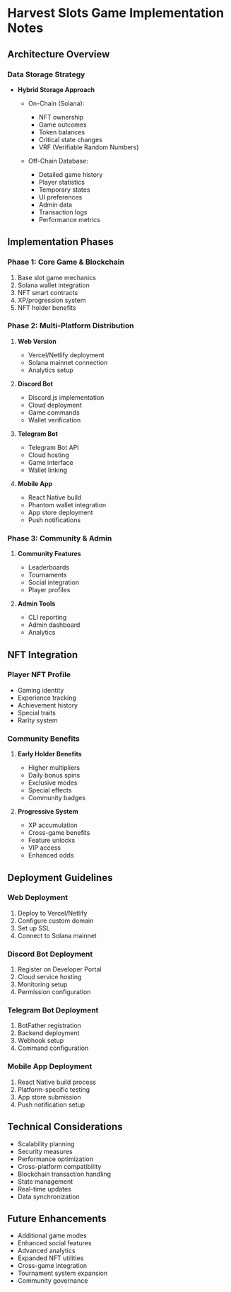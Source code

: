# Harvest Slots Game Implementation Notes

## Architecture Overview

### Data Storage Strategy
- **Hybrid Storage Approach**
  - On-Chain (Solana):
    - NFT ownership
    - Game outcomes
    - Token balances
    - Critical state changes
    - VRF (Verifiable Random Numbers)
  
  - Off-Chain Database:
    - Detailed game history
    - Player statistics
    - Temporary states
    - UI preferences
    - Admin data
    - Transaction logs
    - Performance metrics

## Implementation Phases

### Phase 1: Core Game & Blockchain
1. Base slot game mechanics
2. Solana wallet integration
3. NFT smart contracts
4. XP/progression system
5. NFT holder benefits

### Phase 2: Multi-Platform Distribution
1. **Web Version**
   - Vercel/Netlify deployment
   - Solana mainnet connection
   - Analytics setup

2. **Discord Bot**
   - Discord.js implementation
   - Cloud deployment
   - Game commands
   - Wallet verification

3. **Telegram Bot**
   - Telegram Bot API
   - Cloud hosting
   - Game interface
   - Wallet linking

4. **Mobile App**
   - React Native build
   - Phantom wallet integration
   - App store deployment
   - Push notifications

### Phase 3: Community & Admin
1. **Community Features**
   - Leaderboards
   - Tournaments
   - Social integration
   - Player profiles

2. **Admin Tools**
   - CLI reporting
   - Admin dashboard
   - Analytics

## NFT Integration

### Player NFT Profile
- Gaming identity
- Experience tracking
- Achievement history
- Special traits
- Rarity system

### Community Benefits
1. **Early Holder Benefits**
   - Higher multipliers
   - Daily bonus spins
   - Exclusive modes
   - Special effects
   - Community badges

2. **Progressive System**
   - XP accumulation
   - Cross-game benefits
   - Feature unlocks
   - VIP access
   - Enhanced odds

## Deployment Guidelines

### Web Deployment
1. Deploy to Vercel/Netlify
2. Configure custom domain
3. Set up SSL
4. Connect to Solana mainnet

### Discord Bot Deployment
1. Register on Developer Portal
2. Cloud service hosting
3. Monitoring setup
4. Permission configuration

### Telegram Bot Deployment
1. BotFather registration
2. Backend deployment
3. Webhook setup
4. Command configuration

### Mobile App Deployment
1. React Native build process
2. Platform-specific testing
3. App store submission
4. Push notification setup

## Technical Considerations
- Scalability planning
- Security measures
- Performance optimization
- Cross-platform compatibility
- Blockchain transaction handling
- State management
- Real-time updates
- Data synchronization

## Future Enhancements
- Additional game modes
- Enhanced social features
- Advanced analytics
- Expanded NFT utilities
- Cross-game integration
- Tournament system expansion
- Community governance